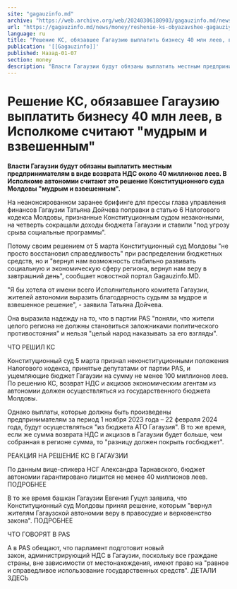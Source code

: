 ```yaml
---
site: "gagauzinfo.md"
archive: "https://web.archive.org/web/20240306180903/gagauzinfo.md/news/money/reshenie-ks-obyazavshee-gagauziyu-viplatit-biznesu-40-mln-leev-v-ispolkome-schitayut-mudrim-i-vzveshennim"
url: "https://gagauzinfo.md/news/money/reshenie-ks-obyazavshee-gagauziyu-viplatit-biznesu-40-mln-leev-v-ispolkome-schitayut-mudrim-i-vzveshennim"
language: ru
title: "Решение КС, обязавшее Гагаузию выплатить бизнесу 40 млн леев, в Исполкоме считают \"мудрым и взвешенным\""
publication: '[[Gagauzinfo]]'
published: Назад-01-07
section: money
description: "Власти Гагаузии будут обязаны выплатить местным предпринимателям в виде возврата НДС около 40 миллионов леев. В Исполкоме автономии считают это решение Конституционного суда Молдовы \"мудрым и взвешенным\"."
---
```


# Решение КС, обязавшее Гагаузию выплатить бизнесу 40 млн леев, в Исполкоме считают "мудрым и взвешенным"

**Власти Гагаузии будут обязаны выплатить местным предпринимателям в виде возврата НДС около 40 миллионов леев. В Исполкоме автономии считают это решение Конституционного суда Молдовы "мудрым и взвешенным".**

На неанонсированном заранее брифинге для прессы глава управления финансов Гагаузии Татьяна Дойчева поправки в статью 6 Налогового кодекса Молдовы, признанные Конституционным судом незаконными, на четверть сокращали доходы бюджета Гагаузии и ставили "под угрозу срыва социальные программы".

Потому своим решением от 5 марта Конституционный суд Молдовы "не просто восстановил справедливость" при распределении бюджетных средств, но и "вернул нам возможность стабильно развивать социальную и экономическую сферу региона, вернул нам веру в завтрашний день", сообщает новостной портал Gagauzinfo.MD.

"Я бы хотела от имени всего Исполнительного комитета Гагаузии, жителей автономии выразить благодарность судьям за мудрое и взвешенное решение", - заявила Татьяна Дойчева.

Она выразила надежду на то, что в партии PAS "поняли, что жители целого региона не должны становиться заложниками политического противостояния" и нельзя "целый народ наказывать за его взгляды".

ЧТО РЕШИЛ КС

Конституционный суд 5 марта признал неконституционными положения Налогового кодекса, принятые депутатами от партии PAS, и ущемляющие бюджет Гагаузии на сумму не менее 100 миллионов леев. По решению КС, возврат НДС и акцизов экономическим агентам из автономии должен осуществляться из государственного бюджета Молдовы.

Однако выплаты, которые должны быть произведены предпринимателям за период 1 ноября 2023 года – 22 февраля 2024 года, будут осуществляться "из бюджета АТО Гагаузия". В то же время, если же сумма возврата НДС и акцизов в Гагаузии будет больше, чем собранная в регионе сумма, то "разницу должен покрыть госбюджет".

РЕАКЦИЯ НА РЕШЕНИЕ КС В ГАГАУЗИИ

По данным вице-спикера НСГ Александра Тарнавского, бюджет автономии гарантировано лишится не менее 40 миллионов леев. ПОДРОБНЕЕ

В то же время башкан Гагаузии Евгения Гуцул заявила, что Конституционный суд Молдовы принял решение, которым "вернул жителям Гагаузской автономии веру в правосудие и верховенство закона". ПОДРОБНЕЕ

ЧТО ГОВОРЯТ В PAS

А в PAS обещают, что парламент подготовит новый закон, администрирующий НДС в Гагаузии, поскольку все граждане страны, вне зависимости от местонахождения, имеют право на "равное и справедливое использование государственных средств". ДЕТАЛИ ЗДЕСЬ